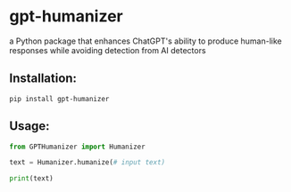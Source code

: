 # gpt-humanizer
a Python package that enhances ChatGPT's ability to produce human-like responses while avoiding detection from AI detectors

## Installation:
```pip install gpt-humanizer```

## Usage:

```py
from GPTHumanizer import Humanizer

text = Humanizer.humanize(# input text)

print(text)
```